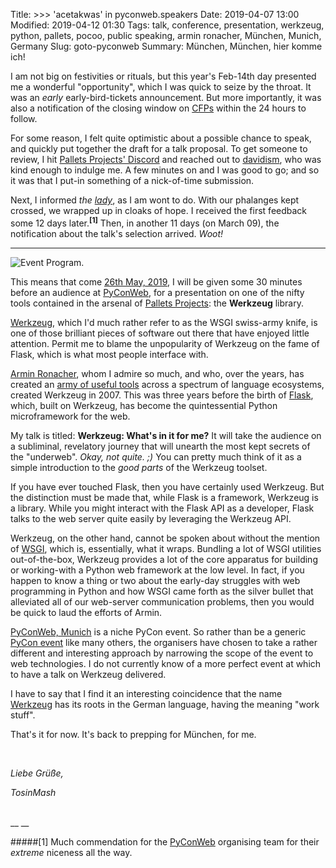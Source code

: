 Title: >>> 'acetakwas' in pyconweb.speakers
Date: 2019-04-07 13:00
Modified: 2019-04-12 01:30
Tags: talk, conference, presentation, werkzeug, python, pallets, pocoo, public speaking, armin ronacher, München, Munich, Germany
Slug: goto-pyconweb
Summary: München, München, hier komme ich!



I am not big on festivities or rituals, but this year's Feb-14th day presented me 
a wonderful "opportunity", which I was quick to seize by the throat. It was an 
*early* early-bird-tickets announcement. But more importantly, it was also a 
notification of the closing window on 
[CFPs](https://www.quora.com/What-does-call-for-papers-mean) within the 24 
hours to follow.

For some reason, I felt quite optimistic about a possible chance to speak, and 
quickly put together the draft for a talk proposal. To get someone to review, I hit 
[Pallets Projects' Discord](https://discord.gg/ZVcuNu) and reached out to 
[davidism](https://twitter.com/davidism), who was kind enough to indulge me. A 
few minutes on and I was good to go; and so it was that I put-in something of a 
nick-of-time submission.

Next, I informed _the [lady](https://twitter.com/yinye_m)_, as I am wont to do. 
With our phalanges kept crossed, we wrapped up in cloaks of hope. I received 
the first feedback some 12 days later.<sup>__[1]__</sup> Then, in another 11 
days (on March 09), the notification about the talk's selection arrived. _Woot!_


---
![Event Program.]({attach}images/pyconweb-program-werkzeug-acetakwas.png)


This means that come [26th May, 2019](https://pyconweb.com/talks/26-05-2019/werkzeug-whats-in-it-for-me), 
I will be given some 30 minutes before an audience at [PyConWeb](https://pyconweb.com/), 
for a presentation on one of the nifty tools contained in the arsenal of 
[Pallets Projects](https://palletsprojects.com/): the **Werkzeug** library.

[Werkzeug](https://palletsprojects.com/p/werkzeug/), which I'd much rather refer 
to as the WSGI swiss-army knife, is one of those brilliant pieces of software 
out there that have enjoyed little attention. Permit me to blame the 
unpopularity of Werkzeug on the fame of Flask, which is what most people 
interface with.

[Armin Ronacher](http://lucumr.pocoo.org/about/), whom I admire so much, and 
who, over the years, has created an [army of useful tools](http://lucumr.pocoo.org/projects/) 
across a spectrum of language ecosystems, created Werkzeug in 2007. This was 
three years before the birth of [Flask](https://palletsprojects.com/p/flask/), 
which, built on Werkzeug, has become the quintessential Python microframework 
for the web.

My talk is titled: **Werkzeug: What's in it for me?** It will take the audience 
on a subliminal, revelatory journey that will unearth the most kept secrets of 
the "underweb". _Okay, not quite. ;)_ You can pretty much think of it as a simple 
introduction to the _good parts_ of the Werkzeug toolset.

If you have ever touched Flask, then you have certainly used Werkzeug. But the 
distinction must be made that, while Flask is a framework, Werkzeug is a library.
While you might interact with the Flask API as a developer, Flask talks to the web 
server quite easily by leveraging the Werkzeug API. 

Werkzeug, on the other hand, cannot be spoken about without the mention of 
[WSGI](https://wsgi.readthedocs.io/en/latest/), which is, essentially, what it 
wraps. Bundling a lot of WSGI utilities out-of-the-box, Werkzeug provides a lot of 
the core apparatus for building or working-with a Python web framework at the low 
level. In fact, if you happen to know a thing or two about the early-day 
struggles with web programming in Python and how WSGI came forth as the silver 
bullet that alleviated all of our web-server communication problems, then you 
would be quick to laud the efforts of Armin.


[PyConWeb, Munich](https://pyconweb.com/) is a niche PyCon event. So rather than be a 
generic [PyCon event](http://pycon.org/) like many others, the organisers have 
chosen to take a rather different and interesting approach by narrowing the 
scope of the event to web technologies. I do not currently know of a more 
perfect event at which to have a talk on Werkzeug delivered.

I have to say that I find it an interesting coincidence that the name 
[Werkzeug](https://en.wiktionary.org/wiki/Werkzeug#Etymology) has its roots in 
the German language, having the meaning "work stuff".

That's it for now. It's back to prepping for München, for me.

<br/>

_Liebe Grüße,_ 

_TosinMash_


<br/>
__ __

#####[1] Much commendation for the [PyConWeb](https://twitter.com/pyconweb) organising team for their _extreme_ niceness all the way.
